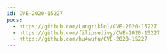 ```yaml
---
id: CVE-2020-15227
pocs:
  - https://github.com/Langriklol/CVE-2020-15227
  - https://github.com/filipsedivy/CVE-2020-15227
  - https://github.com/hu4wufu/CVE-2020-15227
---
```

